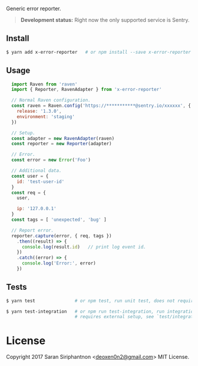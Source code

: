 Generic error reporter.

> **Development status:** Right now the only supported service is Sentry.

## Install

```sh
$ yarn add x-error-reporter   # or npm install --save x-error-reporter
```

## Usage

```js
  import Raven from 'raven'
  import { Reporter, RavenAdapter } from 'x-error-reporter'

  // Normal Raven configuration.
  const raven = Raven.config('https://***********@sentry.io/xxxxxx', {
    release: '1.3.0',
    environment: 'staging'
  })

  // Setup.
  const adapter = new RavenAdapter(raven)
  const reporter = new Reporter(adapter)

  // Error.
  const error = new Error('Foo')

  // Additional data.
  const user = {
    id: 'test-user-id'
  }
  const req = {
    user,

    ip: '127.0.0.1'
  }
  const tags = [ 'unexpected', 'bug' ]

  // Report error.
  reporter.capture(error, { req, tags })
    .then((result) => {
      console.log(result.id)   // print log event id.
    })
    .catch((error) => {
      console.log('Error:', error)
    })
```

## Tests

```sh
$ yarn test               # or npm test, run unit test, does not require external setup.

$ yarn test-integration   # or npm run test-integration, run integration test,
                          # requires external setup, see `test/integration/config.js.example`.
```

# License

Copyright 2017 Saran Siriphantnon &lt;deoxen0n2@gmail.com&gt; MIT License.
